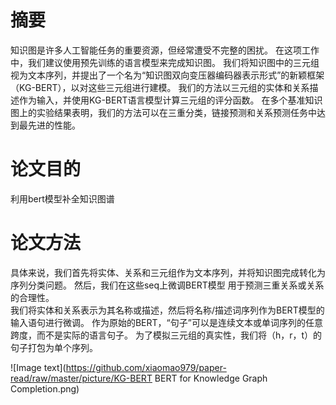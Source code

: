 # 摘要
知识图是许多人工智能任务的重要资源，但经常遭受不完整的困扰。 在这项工作中，我们建议使用预先训练的语言模型来完成知识图。 我们将知识图中的三元组视为文本序列，并提出了一个名为“知识图双向变压器编码器表示形式”的新颖框架（KG-BERT），以对这些三元组进行建模。 我们的方法以三元组的实体和关系描述作为输入，并使用KG-BERT语言模型计算三元组的评分函数。 在多个基准知识图上的实验结果表明，我们的方法可以在三重分类，链接预测和关系预测任务中达到最先进的性能。

# 论文目的
利用bert模型补全知识图谱

# 论文方法
 具体来说，我们首先将实体、关系和三元组作为文本序列，并将知识图完成转化为序列分类问题。 然后，我们在这些seq上微调BERT模型 用于预测三重关系或关系的合理性。  
 我们将实体和关系表示为其名称或描述，然后将名称/描述词序列作为BERT模型的输入语句进行微调。 作为原始的BERT，“句子”可以是连续文本或单词序列的任意跨度，而不是实际的语言句子。 为了模拟三元组的真实性，我们将（h，r，t）的句子打包为单个序列。   
 
 ![Image text](https://github.com/xiaomao979/paper-read/raw/master/picture/KG-BERT BERT for Knowledge Graph Completion.png)
